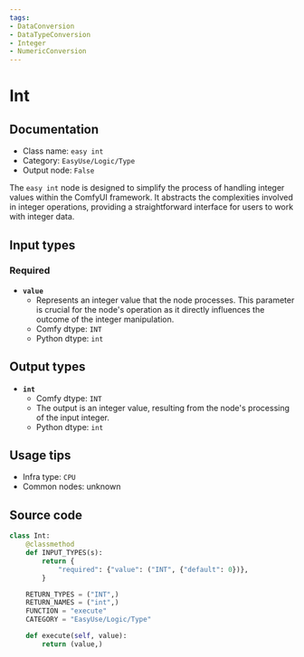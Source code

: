 ```yaml
---
tags:
- DataConversion
- DataTypeConversion
- Integer
- NumericConversion
---
```


# Int
## Documentation
- Class name: `easy int`
- Category: `EasyUse/Logic/Type`
- Output node: `False`

The `easy int` node is designed to simplify the process of handling integer values within the ComfyUI framework. It abstracts the complexities involved in integer operations, providing a straightforward interface for users to work with integer data.
## Input types
### Required
- **`value`**
    - Represents an integer value that the node processes. This parameter is crucial for the node's operation as it directly influences the outcome of the integer manipulation.
    - Comfy dtype: `INT`
    - Python dtype: `int`
## Output types
- **`int`**
    - Comfy dtype: `INT`
    - The output is an integer value, resulting from the node's processing of the input integer.
    - Python dtype: `int`
## Usage tips
- Infra type: `CPU`
- Common nodes: unknown


## Source code
```python
class Int:
    @classmethod
    def INPUT_TYPES(s):
        return {
            "required": {"value": ("INT", {"default": 0})},
        }

    RETURN_TYPES = ("INT",)
    RETURN_NAMES = ("int",)
    FUNCTION = "execute"
    CATEGORY = "EasyUse/Logic/Type"

    def execute(self, value):
        return (value,)

```

